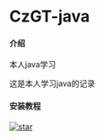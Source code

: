 # CzGT-java

#### 介绍
本人java学习      

这是本人学习java的记录


#### 安装教程

<a href='https://gitee.com/CzGT_admin/ZCzGT/stargazers'><img src='https://gitee.com/CzGT_admin/ZCzGT/badge/star.svg?theme=dark' alt='star'></img></a>
